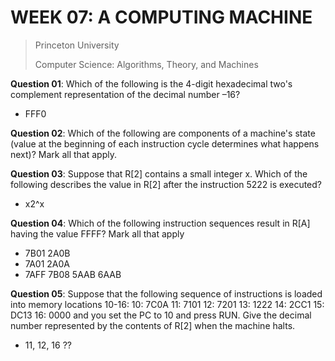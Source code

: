 # WEEK 07: A COMPUTING MACHINE

> Princeton University
>
> Computer Science: Algorithms, Theory, and Machines

**Question 01**: Which of the following is the 4-digit hexadecimal two's complement representation of the decimal number –16?

* FFF0

**Question 02**: Which of the following are components of a machine's state (value at the beginning of each instruction cycle determines what happens next)? Mark all that apply.

**Question 03**: Suppose that R[2] contains a small integer x. Which of the following describes the value in R[2] after the instruction 5222 is executed?

* x2^x

**Question 04**: Which of the following instruction sequences result in R[A] having the value FFFF? Mark all that apply

* 7B01 2A0B
* 7A01 2A0A
* 7AFF 7B08 5AAB 6AAB

**Question 05**: Suppose that the following sequence of instructions is loaded into memory locations 10-16: 10: 7C0A 11: 7101 12: 7201 13: 1222 14: 2CC1  15: DC13  16: 0000 and you set the PC to 10 and press RUN. Give the decimal number represented by the contents of R[2] when the machine halts.

* 11, 12, 16 ??
